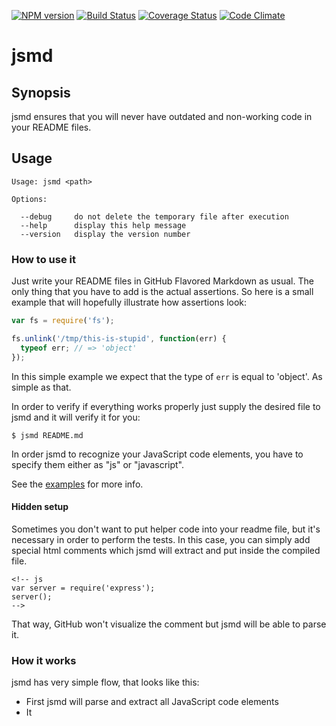 [![NPM version](https://badge.fury.io/js/jsmd.png)](http://badge.fury.io/js/jsmd)
[![Build Status](https://secure.travis-ci.org/vesln/jsmd.png)](http://travis-ci.org/vesln/jsmd)
[![Coverage Status](https://coveralls.io/repos/vesln/jsmd/badge.png?branch=master)](https://coveralls.io/r/vesln/jsmd?branch=master)
[![Code Climate](https://codeclimate.com/github/vesln/jsmd.png)](https://codeclimate.com/github/vesln/jsmd)

# jsmd

## Synopsis

jsmd ensures that you will never have outdated and non-working code in your
README files.

## Usage

```
Usage: jsmd <path>

Options:

  --debug     do not delete the temporary file after execution
  --help      display this help message
  --version   display the version number
```

### How to use it

Just write your README files in GitHub Flavored Markdown as usual. The only thing that you have
to add is the actual assertions. So here is a small example that will hopefully
illustrate how assertions look:

```js
var fs = require('fs');

fs.unlink('/tmp/this-is-stupid', function(err) {
  typeof err; // => 'object'
});
```

In this simple example we expect that the type of `err` is equal to 'object'.
As simple as that.

In order to verify if everything works properly just supply the desired file to
jsmd and it will verify it for you:

```
$ jsmd README.md
```

In order jsmd to recognize your JavaScript code elements, you have to specify
them either as "js" or "javascript".

See the [examples](https://github.com/vesln/jsmd/tree/master/examples) for more
info.

#### Hidden setup

Sometimes you don't want to put helper code into your readme file, but it's
necessary in order to perform the tests. In this case, you can simply add
special html comments which jsmd will extract and put inside the compiled file.

```
<!-- js
var server = require('express');
server();
-->
```

That way, GitHub won't visualize the comment but jsmd will be able to parse it.

### How it works

jsmd has very simple flow, that looks like this:

* First jsmd will parse and extract all JavaScript code elements
* It 